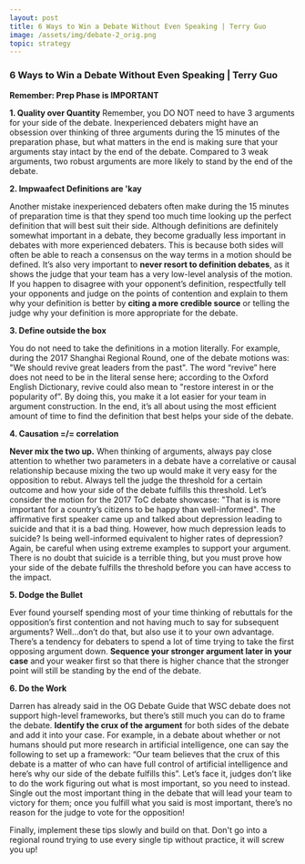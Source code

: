 ```yaml
---
layout: post
title: 6 Ways to Win a Debate Without Even Speaking | Terry Guo
image: /assets/img/debate-2_orig.png
topic: strategy
---
```


### 6 Ways to Win a Debate Without Even Speaking | Terry Guo

**Remember: Prep Phase is IMPORTANT**

**1. Quality over Quantity** Remember, you DO NOT need to have 3 arguments for
your side of the debate. Inexperienced debaters might have an obsession over
thinking of three arguments during the 15 minutes of the preparation phase, but
what matters in the end is making sure that your arguments stay intact by the
end of the debate. Compared to 3 weak arguments, two robust arguments are more
likely to stand by the end of the debate.

**2. Impwaafect Definitions are 'kay**

Another mistake inexperienced debaters often make during the 15 minutes of
preparation time is that they spend too much time looking up the perfect
definition that will best suit their side. Although definitions are definitely
somewhat important in a debate, they become gradually less important in debates
with more experienced debaters. This is because both sides will often be able to
reach a consensus on the way terms in a motion should be defined. It’s also very
important to **never resort to definition debates**, as it shows the judge that
your team has a very low-level analysis of the motion. If you happen to disagree
with your opponent’s definition, respectfully tell your opponents and judge on
the points of contention and explain to them why your definition is better by
**citing a more credible source** or telling the judge why your definition is
more appropriate for the debate.

**3. Define outside the box**

You do not need to take the definitions in a motion literally. For example,
during the 2017 Shanghai Regional Round, one of the debate motions was: "We
should revive great leaders from the past". The word “revive” here does not need
to be in the literal sense here; according to the Oxford English Dictionary,
revive could also mean to "restore interest in or the popularity of”. By doing
this, you make it a lot easier for your team in argument construction. In the
end, it’s all about using the most efficient amount of time to find the
definition that best helps your side of the debate.

**4. Causation =/= correlation**

**Never mix the two up.** When thinking of arguments, always pay close attention
to whether two parameters in a debate have a correlative or causal relationship
because mixing the two up would make it very easy for the opposition to rebut.
Always tell the judge the threshold for a certain outcome and how your side of
the debate fulfills this threshold. Let’s consider the motion for the 2017 ToC
debate showcase: "That is is more important for a country’s citizens to be happy
than well-informed". The affirmative first speaker came up and talked about
depression leading to suicide and that it is a bad thing. However, how much
depression leads to suicide? Is being well-informed equivalent to higher rates
of depression? Again, be careful when using extreme examples to support your
argument. There is no doubt that suicide is a terrible thing, but you must prove
how your side of the debate fulfills the threshold before you can have access to
the impact.

**5. Dodge the Bullet**

Ever found yourself spending most of your time thinking of rebuttals for the
opposition’s first contention and not having much to say for subsequent
arguments? Well…don’t do that, but also use it to your own advantage. There’s a
tendency for debaters to spend a lot of time trying to take the first opposing
argument down. **Sequence your stronger argument later in your case** and your
weaker first so that there is higher chance that the stronger point will still
be standing by the end of the debate.

**6. Do the Work**

Darren has already said in the OG Debate Guide that WSC debate does not support
high-level frameworks, but there’s still much you can do to frame the debate.
**Identify the crux of the argument** for both sides of the debate and add it
into your case. For example, in a debate about whether or not humans should put
more research in artificial intelligence, one can say the following to set up a
framework: “Our team believes that the crux of this debate is a matter of who
can have full control of artificial intelligence and here’s why our side of the
debate fulfills this”. Let’s face it, judges don’t like to do the work figuring
out what is most important, so you need to instead. Single out the most
important thing in the debate that will lead your team to victory for them; once
you fulfill what you said is most important, there’s no reason for the judge to
vote for the opposition! ​

Finally, implement these tips slowly and build on that. Don't go into a regional
round trying to use every single tip without practice, it will screw you up!

<br>

